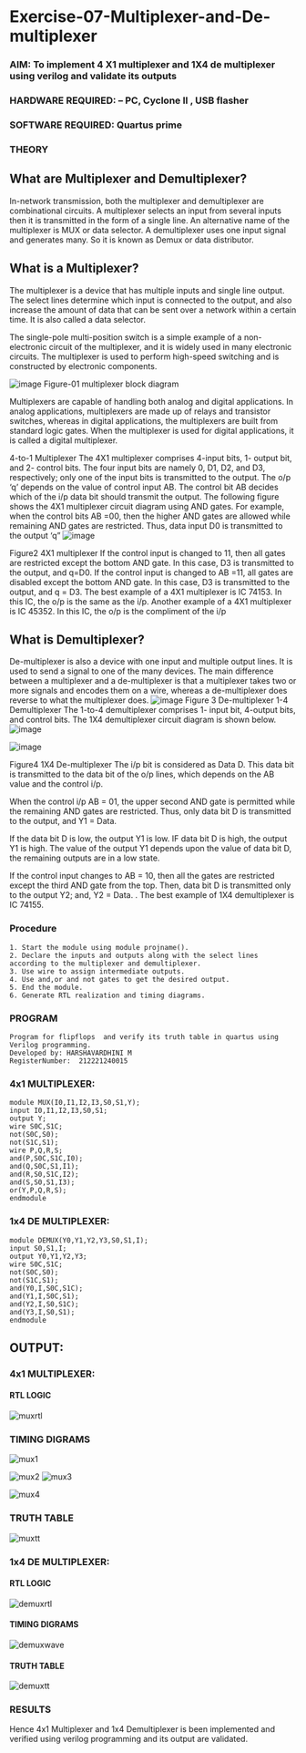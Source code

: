 # Exercise-07-Multiplexer-and-De-multiplexer
### AIM: To implement 4 X1 multiplexer and 1X4 de multiplexer using verilog and validate its outputs
### HARDWARE REQUIRED:  – PC, Cyclone II , USB flasher
### SOFTWARE REQUIRED:   Quartus prime
### THEORY 

## What are Multiplexer and Demultiplexer?
In-network transmission, both the multiplexer and demultiplexer are combinational circuits. A multiplexer selects an input from several inputs then it is transmitted in the form of a single line. An alternative name of the multiplexer is MUX or data selector. A demultiplexer uses one input signal and generates many. So it is known as Demux or data distributor.

## What is a Multiplexer?
The multiplexer is a device that has multiple inputs and single line output. The select lines determine which input is connected to the output, and also increase the amount of data that can be sent over a network within a certain time. It is also called a data selector.

The single-pole multi-position switch is a simple example of a non-electronic circuit of the multiplexer, and it is widely used in many electronic circuits. The multiplexer is used to perform high-speed switching and is constructed by electronic components.

![image](https://user-images.githubusercontent.com/36288975/170912485-73c395c7-23c0-4e78-a53d-a2f0d07d9662.png)
          Figure-01 multiplexer block diagram 

Multiplexers are capable of handling both analog and digital applications. In analog applications, multiplexers are made up of relays and transistor switches, whereas in digital applications, the multiplexers are built from standard logic gates. When the multiplexer is used for digital applications, it is called a digital multiplexer.

4-to-1 Multiplexer
The 4X1 multiplexer comprises 4-input bits, 1- output bit, and 2- control bits. The four input bits are namely 0, D1, D2, and D3, respectively; only one of the input bits is transmitted to the output. The o/p ‘q’ depends on the value of control input AB. The control bit AB decides which of the i/p data bit should transmit the output. The following figure shows the 4X1 multiplexer circuit diagram using AND gates. For example, when the control bits AB =00, then the higher AND gates are allowed while remaining AND gates are restricted. Thus, data input D0 is transmitted to the output ‘q”
![image](https://user-images.githubusercontent.com/36288975/170912568-3598c60a-5035-41f3-b0c4-ccedba13aca5.png)


Figure2 4X1 multiplexer 
If the control input is changed to 11, then all gates are restricted except the bottom AND gate. In this case, D3 is transmitted to the output, and q=D0. If the control input is changed to AB =11, all gates are disabled except the bottom AND gate. In this case, D3 is transmitted to the output, and q = D3. The best example of a 4X1 multiplexer is IC 74153. In this IC, the o/p is the same as the i/p. Another example of a 4X1 multiplexer is IC 45352. In this IC, the o/p is the compliment of the i/p


## What is Demultiplexer?
De-multiplexer is also a device with one input and multiple output lines. It is used to send a signal to one of the many devices. The main difference between a multiplexer and a de-multiplexer is that a multiplexer takes two or more signals and encodes them on a wire, whereas a de-multiplexer does reverse to what the multiplexer does.
![image](https://user-images.githubusercontent.com/36288975/170912606-a30e4b74-1726-4430-b245-2c3c3d9c232d.png)
Figure 3 De-multiplexer 
1-4 Demultiplexer
The 1-to-4 demultiplexer comprises 1- input bit, 4-output bits, and control bits. The 1X4 demultiplexer circuit diagram is shown below.![image](https://user-images.githubusercontent.com/36288975/170912683-00fb746a-1d45-4023-91d1-3a70b841073c.png)

![image](https://user-images.githubusercontent.com/36288975/170912741-7cbd52af-7e0d-4be3-b5c6-6fb9c4eca7c9.png)

Figure4 1X4 De-multiplexer 
The i/p bit is considered as Data D. This data bit is transmitted to the data bit of the o/p lines, which depends on the AB value and the control i/p.

When the control i/p AB = 01, the upper second AND gate is permitted while the remaining AND gates are restricted. Thus, only data bit D is transmitted to the output, and Y1 = Data.

If the data bit D is low, the output Y1 is low. IF data bit D is high, the output Y1 is high. The value of the output Y1 depends upon the value of data bit D, the remaining outputs are in a low state.

If the control input changes to AB = 10, then all the gates are restricted except the third AND gate from the top. Then, data bit D is transmitted only to the output Y2; and, Y2 = Data. . The best example of 1X4 demultiplexer is IC 74155.

 
 
### Procedure
```
1. Start the module using module projname().
2. Declare the inputs and outputs along with the select lines according to the multiplexer and demultiplexer.
3. Use wire to assign intermediate outputs.
4. Use and,or and not gates to get the desired output.
5. End the module.
6. Generate RTL realization and timing diagrams.
```



### PROGRAM 
```
Program for flipflops  and verify its truth table in quartus using Verilog programming.
Developed by: HARSHAVARDHINI M
RegisterNumber:  212221240015
```
### 4x1 MULTIPLEXER:
```
module MUX(I0,I1,I2,I3,S0,S1,Y);
input I0,I1,I2,I3,S0,S1;
output Y;
wire S0C,S1C;
not(S0C,S0);
not(S1C,S1);
wire P,Q,R,S;
and(P,S0C,S1C,I0);
and(Q,S0C,S1,I1);
and(R,S0,S1C,I2);
and(S,S0,S1,I3);
or(Y,P,Q,R,S);
endmodule
```
### 1x4 DE MULTIPLEXER:
```
module DEMUX(Y0,Y1,Y2,Y3,S0,S1,I);
input S0,S1,I;
output Y0,Y1,Y2,Y3;
wire S0C,S1C;
not(S0C,S0);
not(S1C,S1);
and(Y0,I,S0C,S1C);
and(Y1,I,S0C,S1);
and(Y2,I,S0,S1C);
and(Y3,I,S0,S1);
endmodule
```
## OUTPUT:

### 4x1 MULTIPLEXER:
 
#### RTL LOGIC

![muxrtl](https://user-images.githubusercontent.com/93427208/171004630-2a2e7fda-b3d6-4968-a9bc-3585b05167a5.png)

### TIMING DIGRAMS  

![mux1](https://user-images.githubusercontent.com/93427208/171004670-c318ea92-5b2a-4548-bec4-cfda8678233c.png)

![mux2](https://user-images.githubusercontent.com/93427208/171004680-615d2832-fe01-4d18-b31c-97840ef99170.png)
![mux3](https://user-images.githubusercontent.com/93427208/171004692-1787942f-2a73-4249-9b2d-31daa4cfcd05.png)

![mux4](https://user-images.githubusercontent.com/93427208/171004694-334a82ff-ecd4-443d-802b-981789c8f0d1.png)


### TRUTH TABLE 
![muxtt](https://user-images.githubusercontent.com/93427208/171004716-8451ff45-1cce-49b6-a6ce-7a39e7371cc1.png)

### 1x4 DE MULTIPLEXER:
#### RTL LOGIC
![demuxrtl](https://user-images.githubusercontent.com/93427208/171004850-b6d29cd4-d0bd-4ae9-9c2a-475c70fea0f5.png)

#### TIMING DIGRAMS
![demuxwave](https://user-images.githubusercontent.com/93427208/171004916-1d2a0998-476a-4968-bb90-c8cc1224233d.png)

#### TRUTH TABLE

![demuxtt](https://user-images.githubusercontent.com/93427208/171004968-2bda1a57-cead-4a56-b27e-09b21013fcdf.png)



### RESULTS 
Hence 4x1 Multiplexer and 1x4 Demultiplexer is been implemented and verified using verilog programming and its output are validated.
